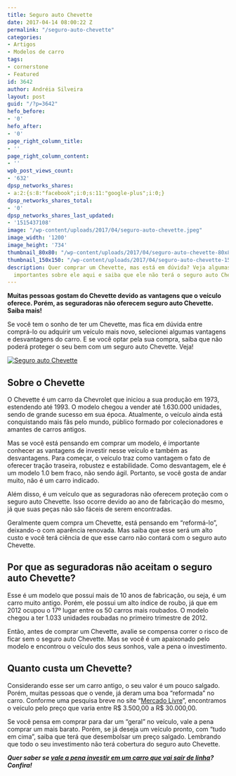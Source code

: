 ```yaml
---
title: Seguro auto Chevette
date: 2017-04-14 08:00:22 Z
permalink: "/seguro-auto-chevette"
categories:
- Artigos
- Modelos de carro
tags:
- cornerstone
- Featured
id: 3642
author: Andréia Silveira
layout: post
guid: "/?p=3642"
hefo_before:
- '0'
hefo_after:
- '0'
page_right_column_title:
- ''
page_right_column_content:
- ''
wpb_post_views_count:
- '632'
dpsp_networks_shares:
- a:2:{s:8:"facebook";i:0;s:11:"google-plus";i:0;}
dpsp_networks_shares_total:
- '0'
dpsp_networks_shares_last_updated:
- '1515437108'
image: "/wp-content/uploads/2017/04/seguro-auto-chevette.jpeg"
image_width: '1200'
image_height: '734'
thumbnail_80x80: "/wp-content/uploads/2017/04/seguro-auto-chevette-80x80.jpeg"
thumbnail_150x150: "/wp-content/uploads/2017/04/seguro-auto-chevette-150x150.jpeg"
description: Quer comprar um Chevette, mas está em dúvida? Veja algumas informações
  importantes sobre ele aqui e saiba que ele não terá o seguro auto Chevette.
---
```


**Muitas pessoas gostam do Chevette devido as vantagens que o veículo oferece. Porém, as seguradoras não oferecem seguro auto Chevette. Saiba mais!**

Se você tem o sonho de ter um Chevette, mas fica em dúvida entre comprá-lo ou adquirir um veículo mais novo, selecionei algumas vantagens e desvantagens do carro. E se você optar pela sua compra, saiba que não poderá proteger o seu bem com um seguro auto Chevette. Veja!

[<img class="aligncenter wp-image-3643 size-large" title="Seguro auto Chevette" src="/wp-content/uploads/2017/04/seguro-auto-chevette-700x428.jpeg" alt="Seguro auto Chevette" width="700" height="428" srcset="/wp-content/uploads/2017/04/seguro-auto-chevette-700x428.jpeg 700w, /wp-content/uploads/2017/04/seguro-auto-chevette-250x153.jpeg 250w, /wp-content/uploads/2017/04/seguro-auto-chevette-768x470.jpeg 768w, /wp-content/uploads/2017/04/seguro-auto-chevette-120x73.jpeg 120w, /wp-content/uploads/2017/04/seguro-auto-chevette.jpeg 1200w" sizes="(max-width: 700px) 100vw, 700px" />](/wp-content/uploads/2017/04/seguro-auto-chevette.jpeg)

## Sobre o Chevette

O Chevette é um carro da Chevrolet que iniciou a sua produção em 1973, estendendo até 1993. O modelo chegou a vender até 1.630.000 unidades, sendo de grande sucesso em sua época. Atualmente, o veículo ainda está conquistando mais fãs pelo mundo, público formado por colecionadores e amantes de carros antigos.

Mas se você está pensando em comprar um modelo, é importante conhecer as vantagens de investir nesse veículo e também as desvantagens. Para começar, o veículo traz como vantagem o fato de oferecer tração traseira, robustez e estabilidade. Como desvantagem, ele é um modelo 1.0 bem fraco, não sendo ágil. Portanto, se você gosta de andar muito, não é um carro indicado.

Além disso, é um veículo que as seguradoras não oferecem proteção com o seguro auto Chevette. Isso ocorre devido ao ano de fabricação do mesmo, já que suas peças não são fáceis de serem encontradas.

Geralmente quem compra um Chevette, está pensando em “reformá-lo”, deixando-o com aparência renovada. Mas saiba que esse será um alto custo e você terá ciência de que esse carro não contará com o seguro auto Chevette.

## Por que as seguradoras não aceitam o seguro auto Chevette?

Esse é um modelo que possui mais de 10 anos de fabricação, ou seja, é um carro muito antigo. Porém, ele possui um alto índice de roubo, já que em 2012 ocupou o 17º lugar entre os 50 carros mais roubados. O modelo chegou a ter 1.033 unidades roubadas no primeiro trimestre de 2012.

Então, antes de comprar um Chevette, avalie se compensa correr o risco de ficar sem o seguro auto Chevette. Mas se você é um apaixonado pelo modelo e encontrou o veículo dos seus sonhos, vale a pena o investimento.

## Quanto custa um Chevette?

Considerando esse ser um carro antigo, o seu valor é um pouco salgado. Porém, muitas pessoas que o vende, já deram uma boa “reformada” no carro. Conforme uma pesquisa breve no site “<a href="http://carros.mercadolivre.com.br/carros-e-caminhonetes/chevrolet/chevette/" target="_blank">Mercado Livre</a>”, encontramos o veículo pelo preço que varia entre R$ 3.500,00 a R$ 30.000,00.

Se você pensa em comprar para dar um “geral” no veículo, vale a pena comprar um mais barato. Porém, se já deseja um veículo pronto, com “tudo em cima”, saiba que terá que desembolsar um preço salgado. Lembrando que todo o seu investimento não terá cobertura do seguro auto Chevette.

_**Quer saber se <a href="/vale-pena-comprar-um-carro-que-vai-sair-de-linha" target="_blank">vale a pena investir em um carro que vai sair de linha</a>? Confira!**_